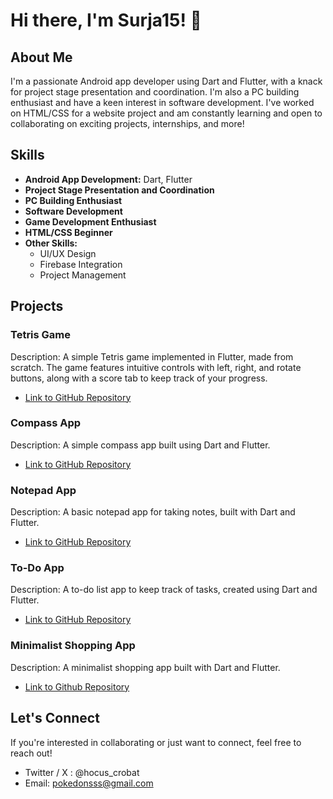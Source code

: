 # Hi there, I'm Surja15! 👋

## About Me

I'm a passionate Android app developer using Dart and Flutter, with a knack for project stage presentation and coordination. I'm also a PC building enthusiast and have a keen interest in software development. I've worked on HTML/CSS for a website project and am constantly learning and open to collaborating on exciting projects, internships, and more!

## Skills

- **Android App Development:** Dart, Flutter
- **Project Stage Presentation and Coordination**
- **PC Building Enthusiast**
- **Software Development**
- **Game Development Enthusiast**
- **HTML/CSS Beginner**
- **Other Skills:**
  - UI/UX Design
  - Firebase Integration
  - Project Management


## Projects

### Tetris Game

Description: A simple Tetris game implemented in Flutter, made from scratch. The game features intuitive controls with left, right, and rotate buttons, along with a score tab to keep track of your progress.

- [Link to GitHub Repository](https://github.com/Surja15/tetris)

### Compass App

Description: A simple compass app built using Dart and Flutter.

- [Link to GitHub Repository](https://github.com/Surja15/compass_app)

### Notepad App

Description: A basic notepad app for taking notes, built with Dart and Flutter.

- [Link to GitHub Repository](https://github.com/Surja15/Flutter-Hive-Notes-App-Minimalist-)

### To-Do App

Description: A to-do list app to keep track of tasks, created using Dart and Flutter.

- [Link to GitHub Repository](https://github.com/Surja15/Task-Manager)

### Minimalist Shopping App

Description: A minimalist shopping app built with Dart and Flutter.

- [Link to Github Repository](https://github.com/Surja15/Minimalist-Shopping-App)

## Let's Connect

If you're interested in collaborating or just want to connect, feel free to reach out!

- Twitter / X : @hocus_crobat
- Email: pokedonsss@gmail.com

<!---
Surja15/Surja15 is a ✨ special ✨ repository because its `README.md` (this file) appears on your GitHub profile.
You can click the Preview link to take a look at your changes.
--->

